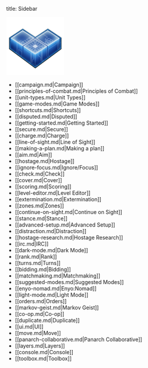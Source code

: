 title: Sidebar

<a href="#!/page/index.md"><img alt="Frozen Synapse logo" class="logo" src="images/fslogo155.png" /></a>

* [[campaign.md|Campaign]]
* [[principles-of-combat.md|Principles of Combat]]
* [[unit-types.md|Unit Types]]
* [[game-modes.md|Game Modes]]
* [[shortcuts.md|Shortcuts]]
* [[disputed.md|Disputed]]
* [[getting-started.md|Getting Started]]
* [[secure.md|Secure]]
* [[charge.md|Charge]]
* [[line-of-sight.md|Line of Sight]]
* [[making-a-plan.md|Making a plan]]
* [[aim.md|Aim]]
* [[hostage.md|Hostage]]
* [[ignore-focus.md|Ignore/Focus]]
* [[check.md|Check]]
* [[cover.md|Cover]]
* [[scoring.md|Scoring]]
* [[level-editor.md|Level Editor]]
* [[extermination.md|Extermination]]
* [[zones.md|Zones]]
* [[continue-on-sight.md|Continue on Sight]]
* [[stance.md|Stance]]
* [[advanced-setup.md|Advanced Setup]]
* [[distraction.md|Distraction]]
* [[hostage-research.md|Hostage Research]]
* [[irc.md|IRC]]
* [[dark-mode.md|Dark Mode]]
* [[rank.md|Rank]]
* [[turns.md|Turns]]
* [[bidding.md|Bidding]]
* [[matchmaking.md|Matchmaking]]
* [[suggested-modes.md|Suggested Modes]]
* [[enyo-nomad.md|Enyo:Nomad]]
* [[light-mode.md|Light Mode]]
* [[orders.md|Orders]]
* [[markov-geist.md|Markov Geist]]
* [[co-op.md|Co-op]]
* [[duplicate.md|Duplicate]]
* [[ui.md|UI]]
* [[move.md|Move]]
* [[panarch-collaborative.md|Panarch Collaborative]]
* [[layers.md|Layers]]
* [[console.md|Console]]
* [[toolbox.md|Toolbox]]
